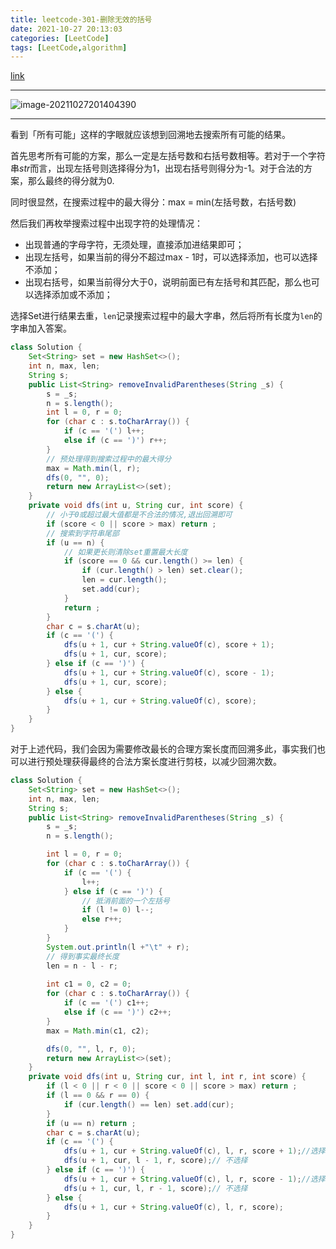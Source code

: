 ```yaml
---
title: leetcode-301-删除无效的括号
date: 2021-10-27 20:13:03
categories: [LeetCode]
tags: [LeetCode,algorithm]
---
```


[link](https://leetcode-cn.com/problems/remove-invalid-parentheses/)

<hr/>

![image-20211027201404390](https://gitee.com/cao_ziqiang/img/raw/master/20211027201404.png)

<hr/>

看到「所有可能」这样的字眼就应该想到回溯地去搜索所有可能的结果。

首先思考所有可能的方案，那么一定是左括号数和右括号数相等。若对于一个字符串$str$而言，出现左括号则选择得分为1，出现右括号则得分为-1。对于合法的方案，那么最终的得分就为0.

同时很显然，在搜索过程中的最大得分：max = min(左括号数，右括号数)

然后我们再枚举搜索过程中出现字符的处理情况：

- 出现普通的字母字符，无须处理，直接添加进结果即可；
- 出现左括号，如果当前的得分不超过max - 1时，可以选择添加，也可以选择不添加；
- 出现右括号，如果当前得分大于0，说明前面已有左括号和其匹配，那么也可以选择添加或不添加；

选择Set进行结果去重，`len`记录搜索过程中的最大字串，然后将所有长度为`len`的字串加入答案。

```java
class Solution {
    Set<String> set = new HashSet<>();
    int n, max, len;
    String s;
    public List<String> removeInvalidParentheses(String _s) {
        s = _s;
        n = s.length();
        int l = 0, r = 0;
        for (char c : s.toCharArray()) {
            if (c == '(') l++;
            else if (c == ')') r++;
        }
        // 预处理得到搜索过程中的最大得分
        max = Math.min(l, r);
        dfs(0, "", 0);
        return new ArrayList<>(set);
    }
    private void dfs(int u, String cur, int score) {
        // 小于0或超过最大值都是不合法的情况,退出回溯即可
        if (score < 0 || score > max) return ;
        // 搜索到字符串尾部
        if (u == n) {
            // 如果更长则清除set重置最大长度
            if (score == 0 && cur.length() >= len) {
                if (cur.length() > len) set.clear();
                len = cur.length();
                set.add(cur);
            }
            return ;
        }
        char c = s.charAt(u);
        if (c == '(') {
            dfs(u + 1, cur + String.valueOf(c), score + 1);
            dfs(u + 1, cur, score);
        } else if (c == ')') {
            dfs(u + 1, cur + String.valueOf(c), score - 1);
            dfs(u + 1, cur, score);
        } else {
            dfs(u + 1, cur + String.valueOf(c), score);
        }
    }
}
```

对于上述代码，我们会因为需要修改最长的合理方案长度而回溯多此，事实我们也可以进行预处理获得最终的合法方案长度进行剪枝，以减少回溯次数。

```java
class Solution {
    Set<String> set = new HashSet<>();
    int n, max, len;
    String s;
    public List<String> removeInvalidParentheses(String _s) {
        s = _s;
        n = s.length();

        int l = 0, r = 0;
        for (char c : s.toCharArray()) {
            if (c == '(') {
                l++;
            } else if (c == ')') {
                // 抵消前面的一个左括号
                if (l != 0) l--;
                else r++;
            }
        }
        System.out.println(l +"\t" + r);
        // 得到事实最终长度
        len = n - l - r;
        
        int c1 = 0, c2 = 0;
        for (char c : s.toCharArray()) {
            if (c == '(') c1++;
            else if (c == ')') c2++;
        }
        max = Math.min(c1, c2);

        dfs(0, "", l, r, 0);
        return new ArrayList<>(set);
    }
    private void dfs(int u, String cur, int l, int r, int score) {
        if (l < 0 || r < 0 || score < 0 || score > max) return ;
        if (l == 0 && r == 0) {
            if (cur.length() == len) set.add(cur);
        }
        if (u == n) return ;
        char c = s.charAt(u);
        if (c == '(') {
            dfs(u + 1, cur + String.valueOf(c), l, r, score + 1);//选择加入结果
            dfs(u + 1, cur, l - 1, r, score);// 不选择
        } else if (c == ')') {
            dfs(u + 1, cur + String.valueOf(c), l, r, score - 1);//选择加入结果
            dfs(u + 1, cur, l, r - 1, score);// 不选择
        } else {
            dfs(u + 1, cur + String.valueOf(c), l, r, score);
        }
    }
}
```

